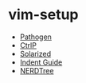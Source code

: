 vim-setup
=========

* [Pathogen](https://github.com/tpope/vim-pathogen)
* [CtrlP](https://github.com/kien/ctrlp.vim)
* [Solarized](https://github.com/altercation/vim-colors-solarized)
* [Indent Guide](https://github.com/nathanaelkane/vim-indent-guides)
* [NERDTree](https://github.com/scrooloose/nerdtree)
